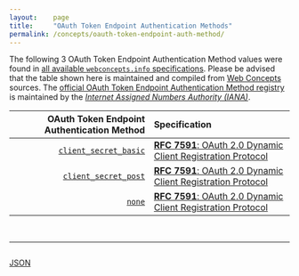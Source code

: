 ```yaml
---
layout:    page
title:     "OAuth Token Endpoint Authentication Methods"
permalink: /concepts/oauth-token-endpoint-auth-method/
---
```




The following 3 OAuth Token Endpoint Authentication Method values were found in [all available `webconcepts.info` specifications](/specs). Please be advised that the table shown here is maintained and compiled from [Web Concepts](/) sources. The [official OAuth Token Endpoint Authentication Method registry](http://www.iana.org/assignments/oauth-parameters/oauth-parameters.xhtml#token-endpoint-auth-method) is maintained by the [*Internet Assigned Numbers Authority (IANA)*](http://www.iana.org/).

OAuth Token Endpoint Authentication Method | Specification
-------: | :-------
[`client_secret_basic`](/concepts/oauth-token-endpoint-auth-method/client_secret_basic "The client uses HTTP Basic as defined in OAuth 2.0.") | [**RFC 7591**: OAuth 2.0 Dynamic Client Registration Protocol](/specs/IETF/RFC/7591 "This specification defines mechanisms for dynamically registering OAuth 2.0 clients with authorization servers. Registration requests send a set of desired client metadata values to the authorization server. The resulting registration responses return a client identifier to use at the authorization server and the client metadata values registered for the client. The client can then use this registration information to communicate with the authorization server using the OAuth 2.0 protocol. This specification also defines a set of common client metadata fields and values for clients to use during registration.")
[`client_secret_post`](/concepts/oauth-token-endpoint-auth-method/client_secret_post "The client uses the HTTP POST parameters as defined in OAuth 2.0.") | [**RFC 7591**: OAuth 2.0 Dynamic Client Registration Protocol](/specs/IETF/RFC/7591 "This specification defines mechanisms for dynamically registering OAuth 2.0 clients with authorization servers. Registration requests send a set of desired client metadata values to the authorization server. The resulting registration responses return a client identifier to use at the authorization server and the client metadata values registered for the client. The client can then use this registration information to communicate with the authorization server using the OAuth 2.0 protocol. This specification also defines a set of common client metadata fields and values for clients to use during registration.")
[`none`](/concepts/oauth-token-endpoint-auth-method/none "The client is a public client as defined in OAuth 2.0 and does not have a client secret.") | [**RFC 7591**: OAuth 2.0 Dynamic Client Registration Protocol](/specs/IETF/RFC/7591 "This specification defines mechanisms for dynamically registering OAuth 2.0 clients with authorization servers. Registration requests send a set of desired client metadata values to the authorization server. The resulting registration responses return a client identifier to use at the authorization server and the client metadata values registered for the client. The client can then use this registration information to communicate with the authorization server using the OAuth 2.0 protocol. This specification also defines a set of common client metadata fields and values for clients to use during registration.")

<br/>
<hr/>

<p style="float : left"><a href="../oauth-token-endpoint-auth-method.json" title="JSON representing all values for this Web Concept">JSON</a></p>
